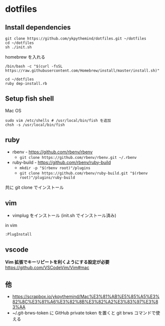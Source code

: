 # dotfiles

## Install dependencies

```
git clone https://github.com/ykpythemind/dotfiles.git ~/dotfiles
cd ~/dotfiles
sh ./init.sh
```

homebrew を入れる

```
/bin/bash -c "$(curl -fsSL https://raw.githubusercontent.com/Homebrew/install/master/install.sh)"
```

```
cd ~/dotfiles
ruby dep-install.rb
```

## Setup fish shell

Mac OS

```
sudo vim /etc/shells # /usr/local/bin/fish を追加
chsh -s /usr/local/bin/fish
```

## ruby

- rbenv - https://github.com/rbenv/rbenv
  - `git clone https://github.com/rbenv/rbenv.git ~/.rbenv`
- ruby-build - https://github.com/rbenv/ruby-build
  - `mkdir -p "$(rbenv root)"/plugins`
  - `git clone https://github.com/rbenv/ruby-build.git "$(rbenv root)"/plugins/ruby-build`

共に git clone でインストール

## vim

- vimplug をインストール (init.sh でインストール済み)

in vim

```
:PlugInstall
```

## vscode

**Vim 拡張でキーリピートを利くようにする設定が必要**
https://github.com/VSCodeVim/Vim#mac

## 他

- https://scrapbox.io/ykpythemind/Mac%E3%81%AB%E5%85%A5%E3%82%8C%E3%81%A6%E3%82%8B%E3%82%A2%E3%83%97%E3%83%AA
- ~/.git-brws-token に GitHub private token を置くと git brws コマンドで使える
